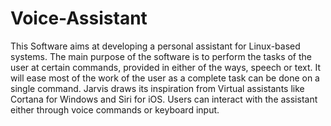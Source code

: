 # Voice-Assistant


This Software aims at developing a personal assistant for Linux-based systems. The main purpose of the software is to perform the tasks of the user at certain commands, provided in either of the ways, speech or text. It will ease most of the work of the user as a complete task can be done on a single command. Jarvis draws its inspiration from Virtual assistants like Cortana for Windows and Siri for iOS. Users can interact with the assistant either through voice commands or keyboard input.
